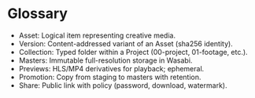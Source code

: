 # Glossary

- Asset: Logical item representing creative media.
- Version: Content-addressed variant of an Asset (sha256 identity).
- Collection: Typed folder within a Project (00-project, 01-footage, etc.).
- Masters: Immutable full-resolution storage in Wasabi.
- Previews: HLS/MP4 derivatives for playback; ephemeral.
- Promotion: Copy from staging to masters with retention.
- Share: Public link with policy (password, download, watermark).

